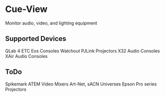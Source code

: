 # Cue-View
Monitor audio, video, and lighting equipment


## Supported Devices
QLab 4
ETC Eos Consoles
Watchout
PJLink Projectors
X32 Audio Consoles
XAir Audio Consoles


## ToDo
Spikemark
ATEM Video Mixers
Art-Net, sACN Universes
Epson Pro series Projectors
